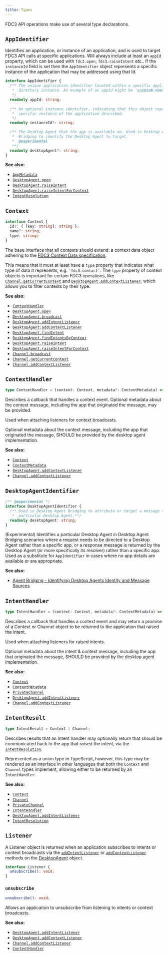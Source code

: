 ```yaml
---
title: Types
---
```


FDC3 API operations make use of several type declarations.

## `AppIdentifier`

Identifies an application, or instance of an application, and is used to target FDC3 API calls at specific applications.
Will always include at least an `appId` property, which can be used with `fdc3.open`, `fdc3.raiseIntent` etc..
If the `instanceId` field is set then the `AppIdentifier` object represents a specific instance of the application that may be addressed using that Id.

```ts
interface AppIdentifier {
  /** The unique application identifier located within a specific application
   *  directory instance. An example of an appId might be 'app@sub.root'.
   */
  readonly appId: string;
  
  /** An optional instance identifier, indicating that this object represents a
   *  specific instance of the application described.
   */
  readonly instanceId?: string;

  /** The Desktop Agent that the app is available on. Used in Desktop Agent 
   *  Bridging to identify the Desktop Agent to target.
   *  @experimental
   **/
  readonly desktopAgent?: string;
}
```

**See also:**

* [`AppMetadata`](Metadata#appmetadata)
* [`DesktopAgent.open`](DesktopAgent#open)
* [`DesktopAgent.raiseIntent`](DesktopAgent#raiseintent)
* [`DesktopAgent.raiseIntentForContext`](DesktopAgent#raiseintentforcontext)
* [`IntentResolution`](Metadata#intentresolution)

## `Context`

```typescript
interface Context {
  id?: { [key: string]: string };
  name?: string;
  type: string;
}
```

The base interface that all contexts should extend: a context data object adhering to the [FDC3 Context Data specification](../../context/spec).

This means that it must at least have a `type` property that indicates what type of data it represents, e.g. `'fdc3.contact'`. The `type` property of context objects is important for certain FDC3 operations, like [`Channel.getCurrentContext`](Channel#getCurrentContext) and [`DesktopAgent.addContextListener`](DesktopAgent#addContextListener), which allows you to filter contexts by their type.

**See also:**

* [`ContextHandler`](#contexthandler)
* [`DesktopAgent.open`](DesktopAgent#open)
* [`DesktopAgent.broadcast`](DesktopAgent#broadcast)
* [`DesktopAgent.addIntentListener`](DesktopAgent#addintentlistener)
* [`DesktopAgent.addContextListener`](DesktopAgent#addcontextlistener)
* [`DesktopAgent.findIntent`](DesktopAgent#findintent)
* [`DesktopAgent.findIntentsByContext`](DesktopAgent#findintentsbycontext)
* [`DesktopAgent.raiseIntent`](DesktopAgent#raiseintent)
* [`DesktopAgent.raiseIntentForContext`](DesktopAgent#raiseintentforcontext)
* [`Channel.broadcast`](Channel#broadcast)
* [`Channel.getCurrentContext`](Channel#getcurrentcontext)
* [`Channel.addContextListener`](Channel#addcontextlistener)

## `ContextHandler`

```typescript
type ContextHandler = (context: Context, metadata?: ContextMetadata) => void;
```

Describes a callback that handles a context event. Optional metadata about the context message, including the app that originated the message, may be provided.

Used when attaching listeners for context broadcasts.

Optional metadata about the context message, including the app that originated the message, SHOULD be provided by the desktop agent implementation.

**See also:**

* [`Context`](#context)
* [`ContextMetadata`](Metadata#contextmetadata)
* [`DesktopAgent.addContextListener`](DesktopAgent#addcontextlistener)
* [`Channel.addContextListener`](Channel#addcontextlistener)

## `DesktopAgentIdentifier`

```typescript
/** @experimental */
interface DesktopAgentIdentifier {
  /** Used in Desktop Agent Bridging to attribute or target a message to a 
   *  particular Desktop Agent.**/
  readonly desktopAgent: string;
}
```

(Experimental) Identifies a particular Desktop Agent in Desktop Agent Bridging scenarios where a request needs to be directed to a Desktop Agent rather than a specific app, or a response message is returned by the Desktop Agent (or more specifically its resolver) rather than a specific app. Used as a substitute for `AppIdentifier` in cases where no app details are available or are appropriate.

**See also:**

* [Agent Bridging - Identifying Desktop Agents Identity and Message Sources](../../agent-bridging/spec#identifying-desktop-agents-identity-and-message-sources)

## `IntentHandler`

```typescript
type IntentHandler = (context: Context, metadata?: ContextMetadata) => Promise<IntentResult> | void;
```

Describes a callback that handles a context event and may return a promise of a Context or Channel object to be returned to the application that raised the intent.

Used when attaching listeners for raised intents.

Optional metadata about the intent & context message, including the app that originated the message, SHOULD be provided by the desktop agent implementation.

**See also:**

* [`Context`](#context)
* [`ContextMetadata`](Metadata#contextmetadata)
* [`PrivateChannel`](PrivateChannel)
* [`DesktopAgent.addIntentListener`](DesktopAgent#addintentlistener)
* [`Channel.addContextListener`](Channel#addcontextlistener)

## `IntentResult`

```typescript
type IntentResult = Context | Channel;
```

Describes results that an Intent handler may optionally return that should be communicated back to the app that raised the intent, via the [`IntentResolution`](Metadata#intentresolution).

Represented as a union type in TypeScript, however, this type may be rendered as an interface in other languages that both the `Context` and `Channel` types implement, allowing either to be returned by an `IntentHandler`.

**See also:**

* [`Context`](#context)
* [`Channel`](Channel)
* [`PrivateChannel`](PrivateChannel)
* [`IntentHandler`](#intenthandler)
* [`DesktopAgent.addIntentListener`](DesktopAgent#addintentlistener)
* [`IntentResolution`](Metadata#intentresolution)

## `Listener`

A Listener object is returned when an application subscribes to intents or context broadcasts via the [`addIntentListener`](DesktopAgent#addintentlistener) or [`addContextListener`](DesktopAgent#addcontextlistener) methods on the [DesktopAgent](DesktopAgent) object.

```typescript
interface Listener {
  unsubscribe(): void;
}
```

### `unsubscribe`

```ts
unsubscribe(): void;
```

Allows an application to unsubscribe from listening to intents or context broadcasts.

**See also:**

* [`DesktopAgent.addIntentListener`](DesktopAgent#addintentlistener)
* [`DesktopAgent.addContextListener`](DesktopAgent#addcontextlistener)
* [`Channel.addContextListener`](Channel#addcontextlistener)
* [`ContextHandler`](Types#contexthandler)
